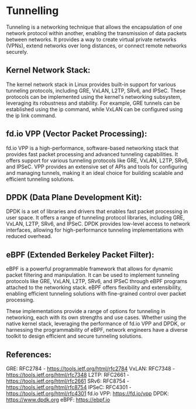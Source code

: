 # Tunnelling
Tunneling is a networking technique that allows the encapsulation of one network protocol within another, enabling the transmission of data packets between networks. It provides a way to create virtual private networks (VPNs), extend networks over long distances, or connect remote networks securely.

## Kernel Network Stack:
The kernel network stack in Linux provides built-in support for various tunneling protocols, including GRE, VxLAN, L2TP, SRv6, and IPSeC. These protocols can be implemented using the kernel's networking subsystem, leveraging its robustness and stability. For example, GRE tunnels can be established using the ip command, while VxLAN can be configured using the ip link command.

## fd.io VPP (Vector Packet Processing):
fd.io VPP is a high-performance, software-based networking stack that provides fast packet processing and advanced tunneling capabilities. It offers support for various tunneling protocols like GRE, VxLAN, L2TP, SRv6, and IPSeC. VPP provides an extensive set of APIs and tools for configuring and managing tunnels, making it an ideal choice for building scalable and efficient tunneling solutions.

## DPDK (Data Plane Development Kit):
DPDK is a set of libraries and drivers that enables fast packet processing in user space. It offers a range of tunneling protocol libraries, including GRE, VxLAN, L2TP, SRv6, and IPSeC. DPDK provides low-level access to network interfaces, allowing for high-performance tunneling implementations with reduced overhead.

## eBPF (Extended Berkeley Packet Filter):
eBPF is a powerful programmable framework that allows for dynamic packet filtering and manipulation. It can be used to implement tunneling protocols like GRE, VxLAN, L2TP, SRv6, and IPSeC through eBPF programs attached to the networking stack. eBPF offers flexibility and extensibility, enabling efficient tunneling solutions with fine-grained control over packet processing.

These implementations provide a range of options for tunneling in networking, each with its own strengths and use cases. Whether using the native kernel stack, leveraging the performance of fd.io VPP and DPDK, or harnessing the programmability of eBPF, network engineers have a diverse toolkit to design efficient and secure tunneling solutions.

## References:
GRE: RFC2784 - https://tools.ietf.org/html/rfc2784
VxLAN: RFC7348 - https://tools.ietf.org/html/rfc7348
L2TP: RFC2661 - https://tools.ietf.org/html/rfc2661
SRv6: RFC8754 - https://tools.ietf.org/html/rfc8754
IPSeC: RFC4301 - https://tools.ietf.org/html/rfc4301
fd.io VPP: https://fd.io/vpp
DPDK: https://www.dpdk.org
eBPF: https://ebpf.io
